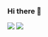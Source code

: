 ### Hi there 👋

<!--
**Aodai/Aodai** is a ✨ _special_ ✨ repository because its `README.md` (this file) appears on your GitHub profile.

Here are some ideas to get you started:

- 🔭 I’m currently working on ...
- 🌱 I’m currently learning ...
- 👯 I’m looking to collaborate on ...
- 🤔 I’m looking for help with ...
- 💬 Ask me about ...
- 📫 How to reach me: ...
- 😄 Pronouns: ...
- ⚡ Fun fact: ...
-->

<img src="https://github-readme-stats.vercel.app/api?username=Aodai&count_private=true&show_icons=true&theme=dark" />
<img src="https://github-readme-stats.vercel.app/api/top-langs/?username=Aodai&theme=dark" />

